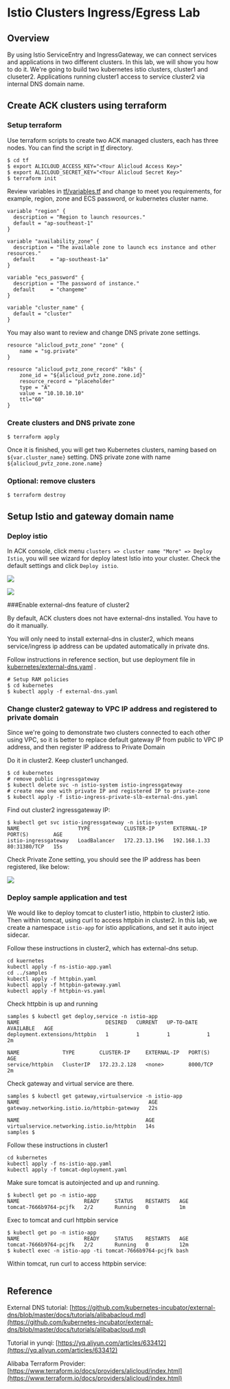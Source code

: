 # Istio Clusters Ingress/Egress Lab



## Overview

By using Istio ServiceEntry and IngressGateway, we can connect services and applications in two different clusters. In this lab, we will show you how to do it.  We're going to build two kubernetes istio clusters, cluster1 and cluseter2. Applications running cluster1 access to service cluster2 via internal DNS domain name.  

## Create ACK clusters using terraform

### Setup terraform

Use terraform scripts to create two ACK managed clusters, each has three nodes. You can find the script in [tf](tf) directory.

```
$ cd tf
$ export ALICLOUD_ACCESS_KEY="<Your Alicloud Access Key>"
$ export ALICLOUD_SECRET_KEY="<Your Alicloud Secret Key>"
$ terraform init
```



Review variables in [tf/variables.tf](tf/variables.tf) and change to meet you requirements, for example, region, zone and ECS password, or kubernetes cluster name.

```
variable "region" {
  description = "Region to launch resources."
  default = "ap-southeast-1"
}

variable "availability_zone" {
  description = "The available zone to launch ecs instance and other resources."
  default     = "ap-southeast-1a"
}

variable "ecs_password" {
  description = "The password of instance."
  default     = "changeme"
}

variable "cluster_name" {
  default = "cluster"
}
```



You may also want to review and change DNS private zone settings.



```
resource "alicloud_pvtz_zone" "zone" {
    name = "sg.private"
}

resource "alicloud_pvtz_zone_record" "k8s" {
    zone_id = "${alicloud_pvtz_zone.zone.id}"
    resource_record = "placeholder"
    type = "A"
    value = "10.10.10.10"
    ttl="60"
}
```



### Create clusters and DNS private zone

```
$ terraform apply
```

Once it is finished, you will get two Kubernetes clusters, naming based on `${var.cluster_name}` setting. DNS private zone with name `${alicloud_pvtz_zone.zone.name}`



### Optional: remove clusters

```
$ terraform destroy
```



## Setup Istio and gateway domain name



### Deploy istio

In ACK console, click menu `clusters => cluster name "More" => Deploy Istio`, you will see wizard for deploy latest Istio into your cluster. Check the default settings and click `Deploy istio`.





![](img/istio-1.png)

![](img/istio-2.png)





###Enable external-dns feature of cluster2

By default, ACK clusters does not have external-dns installed. You have to do it manually. 



You will only need to install external-dns in cluster2, which means service/ingress ip address can be updated automatically in private dns.



Follow instructions in reference section, but use deployment file in [kubernetes/external-dns.yaml](kubernetes/external-dns.yaml) .

```
# Setup RAM policies
$ cd kubernetes
$ kubectl apply -f external-dns.yaml
```



### Change cluster2 gateway to VPC IP address and registered to private domain

Since we're going to demonstrate two clusters connected to each other using VPC, so it is better to replace default gateway IP from public to VPC IP address, and then register IP address to Private Domain



Do it in cluster2. Keep cluster1 unchanged.

```
$ cd kubernetes
# remove public ingressgateway
$ kubectl delete svc -n istio-system istio-ingressgateway
# create new one with private IP and registered IP to private-zone
$ kubectl apply -f istio-ingress-private-slb-external-dns.yaml
```



Find out cluster2 ingressgateway IP:

```
$ kubectl get svc istio-ingressgateway -n istio-system
NAME                   TYPE           CLUSTER-IP      EXTERNAL-IP    PORT(S)        AGE
istio-ingressgateway   LoadBalancer   172.23.13.196   192.168.1.33   80:31380/TCP   15s
```



Check Private Zone setting, you should see the IP address has been registered, like below:



![](img/private-zone.png)



### Deploy sample application and test



We would like to deploy tomcat to cluster1 istio, httpbin to cluster2 istio. Then within tomcat, using curl to access httpbin in cluster2.  In this lab, we create a namespace `istio-app` for istio applications, and set it auto inject sidecar.



Follow these instructions in cluster2, which has external-dns setup.

```
cd kuernetes
kubectl apply -f ns-istio-app.yaml
cd ../samples
kubectl apply -f httpbin.yaml
kubectl apply -f httpbin-gateway.yaml
kubectl apply -f httpbin-vs.yaml
```

Check httpbin is up and running

```
samples $ kubectl get deploy,service -n istio-app
NAME                            DESIRED   CURRENT   UP-TO-DATE   AVAILABLE   AGE
deployment.extensions/httpbin   1         1         1            1           2m

NAME              TYPE        CLUSTER-IP     EXTERNAL-IP   PORT(S)    AGE
service/httpbin   ClusterIP   172.23.2.128   <none>        8000/TCP   2m
```



Check gateway and virtual service are there.

```
samples $ kubectl get gateway,virtualservice -n istio-app
NAME                                          AGE
gateway.networking.istio.io/httpbin-gateway   22s

NAME                                         AGE
virtualservice.networking.istio.io/httpbin   14s
samples $
```



Follow these instructions in cluster1

```
cd kubernetes
kubectl apply -f ns-istio-app.yaml
kubectl apply -f tomcat-deployment.yaml
```



Make sure tomcat is autoinjected and up and running.

```
$ kubectl get po -n istio-app
NAME                     READY     STATUS    RESTARTS   AGE
tomcat-7666b9764-pcjfk   2/2       Running   0          1m
```



Exec to tomcat and curl httpbin service

```
$ kubectl get po -n istio-app
NAME                     READY     STATUS    RESTARTS   AGE
tomcat-7666b9764-pcjfk   2/2       Running   0          12m
$ kubectl exec -n istio-app -ti tomcat-7666b9764-pcjfk bash
```



Within tomcat, run curl to access httpbin service:

```

```





## Reference

External DNS tutorial: [https://github.com/kubernetes-incubator/external-dns/blob/master/docs/tutorials/alibabacloud.md](https://github.com/kubernetes-incubator/external-dns/blob/master/docs/tutorials/alibabacloud.md)



Tutorial in yunqi: [https://yq.aliyun.com/articles/633412](https://yq.aliyun.com/articles/633412)



Alibaba Terraform Provider: [https://www.terraform.io/docs/providers/alicloud/index.html](https://www.terraform.io/docs/providers/alicloud/index.html)



